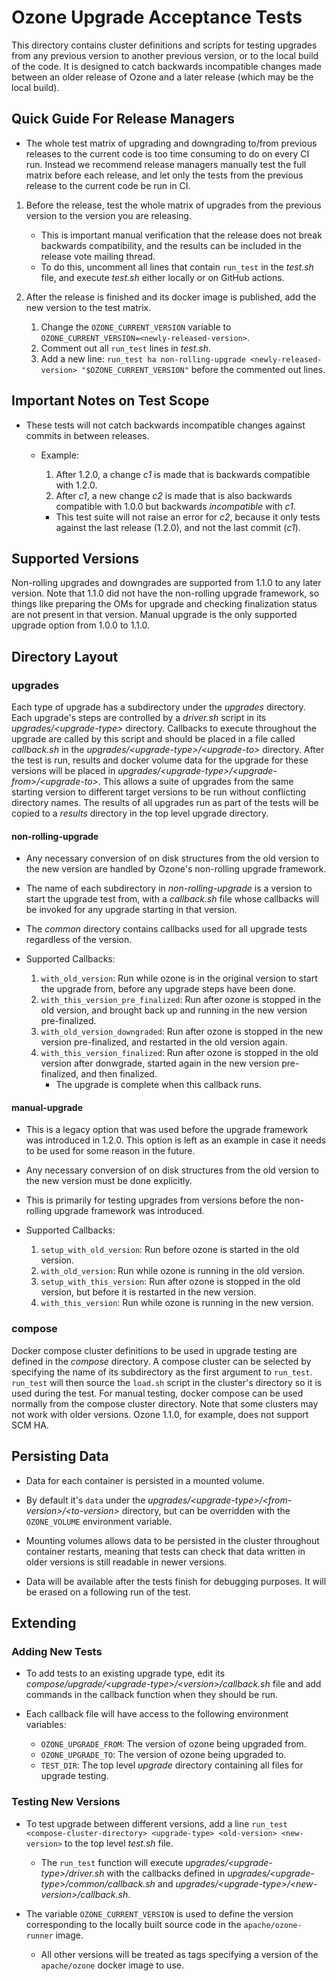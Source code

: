 <!---
  Licensed under the Apache License, Version 2.0 (the "License");
  you may not use this file except in compliance with the License.
  You may obtain a copy of the License at

   http://www.apache.org/licenses/LICENSE-2.0

  Unless required by applicable law or agreed to in writing, software
  distributed under the License is distributed on an "AS IS" BASIS,
  WITHOUT WARRANTIES OR CONDITIONS OF ANY KIND, either express or implied.
  See the License for the specific language governing permissions and
  limitations under the License. See accompanying LICENSE file.
-->

# Ozone Upgrade Acceptance Tests

This directory contains cluster definitions and scripts for testing upgrades from any previous version to another
previous version, or to the local build of the code. It is designed to catch backwards incompatible changes made between
an older release of Ozone and a later release (which may be the local build).

## Quick Guide For Release Managers

- The whole test matrix of upgrading and downgrading to/from previous releases to the current code is too time consuming to do on every CI run. Instead we recommend release managers manually test the full matrix before each release, and let only the tests from the previous release to the current code be run in CI.

1. Before the release, test the whole matrix of upgrades from the previous version to the version you are releasing.
    - This is important manual verification that the release does not break backwards compatibility, and the results can be included in the release vote mailing thread.
    - To do this, uncomment all lines that contain `run_test` in the *test.sh* file, and execute *test.sh* either locally or on GitHub actions.

2. After the release is finished and its docker image is published, add the new version to the test matrix.
    1. Change the `OZONE_CURRENT_VERSION` variable to `OZONE_CURRENT_VERSION=<newly-released-version>`.
    2. Comment out all `run_test` lines in *test.sh*.
    3. Add a new line: `run_test ha non-rolling-upgrade <newly-released-version> "$OZONE_CURRENT_VERSION"` before the commented out lines.

## Important Notes on Test Scope

- These tests will not catch backwards incompatible changes against commits in between releases.
    - Example:
        1. After 1.2.0, a change *c1* is made that is backwards compatible with 1.2.0.
        2. After *c1*, a new change *c2* is made that is also backwards compatible with 1.0.0 but backwards *incompatible* with *c1*.

        - This test suite will not raise an error for *c2*, because it only tests against the last release
        (1.2.0), and not the last commit (*c1*).

## Supported Versions

Non-rolling upgrades and downgrades are supported from 1.1.0 to any later version. Note that 1.1.0 did not have the non-rolling upgrade framework, so things like preparing the OMs for upgrade and checking finalization status are not present in that version. Manual upgrade is the only supported upgrade option from 1.0.0 to 1.1.0.

## Directory Layout

### upgrades

Each type of upgrade has a subdirectory under the *upgrades* directory. Each upgrade's steps are controlled by a *driver.sh* script in its *upgrades/\<upgrade-type>* directory. Callbacks to execute throughout the upgrade are called by this script and should be placed in a file called *callback.sh* in the *upgrades/\<upgrade-type>/\<upgrade-to>* directory. After the test is run, results and docker volume data for the upgrade for these versions will be placed in *upgrades/\<upgrade-type>/\<upgrade-from>/\<upgrade-to>*. This allows a suite of upgrades from the same starting version to different target versions to be run without conflicting directory names. The results of all upgrades run as part of the tests will be copied to a *results* directory in the top level upgrade directory.

#### non-rolling-upgrade

- Any necessary conversion of on disk structures from the old version to the new version are handled by Ozone's non-rolling upgrade framework.

- The name of each subdirectory in *non-rolling-upgrade* is a version to start the upgrade test from, with a *callback.sh* file whose callbacks will be invoked for any upgrade starting in that version.

- The *common* directory contains callbacks used for all upgrade tests regardless of the version.

- Supported Callbacks:
    1. `with_old_version`: Run while ozone is in the original version to start the upgrade from, before any upgrade steps have been done.
    2. `with_this_version_pre_finalized`: Run after ozone is stopped in the old version, and brought back up and running in the new version pre-finalized.
    3. `with_old_version_downgraded`: Run after ozone is stopped in the new version pre-finalized, and restarted in the old version again.
    4. `with_this_version_finalized`: Run after ozone is stopped in the old version after donwgrade, started again in the new version pre-finalized, and then finalized.
        - The upgrade is complete when this callback runs.

#### manual-upgrade

- This is a legacy option that was used before the upgrade framework was introduced in 1.2.0. This option is left as an example in case it needs to be used for some reason in the future.

- Any necessary conversion of on disk structures from the old version to the new version must be done explicitly.

- This is primarily for testing upgrades from versions before the non-rolling upgrade framework was introduced.

- Supported Callbacks:
    1. `setup_with_old_version`: Run before ozone is started in the old version.
    3. `with_old_version`: Run while ozone is running in the old version.
    3. `setup_with_this_version`: Run after ozone is stopped in the old version, but before it is restarted in the new version.
    4. `with_this_version`: Run while ozone is running in the new version.

### compose

Docker compose cluster definitions to be used in upgrade testing are defined in the *compose* directory. A compose cluster can be selected by specifying the name of its subdirectory as the first argument to `run_test`. `run_test` will then source the `load.sh` script in the cluster's directory so it is used during the test. For manual testing, docker compose can be used normally from the compose cluster directory. Note that some clusters may not work with older versions. Ozone 1.1.0, for example, does not support SCM HA.

## Persisting Data

- Data for each container is persisted in a mounted volume.

- By default it's `data` under the *upgrades/\<upgrade-type>/\<from-version>/\<to-version>* directory, but can be overridden with the `OZONE_VOLUME` environment variable.

- Mounting volumes allows data to be persisted in the cluster throughout container restarts, meaning that tests can check that data written in older versions is still readable in newer versions.

- Data will be available after the tests finish for debugging purposes. It will be erased on a following run of the test.

## Extending

### Adding New Tests

- To add tests to an existing upgrade type, edit its *compose/upgrade/\<upgrade-type>/\<version>/callback.sh* file and add commands in the callback function when they should be run.

- Each callback file will have access to the following environment variables:
    - `OZONE_UPGRADE_FROM`: The version of ozone being upgraded from.
    - `OZONE_UPGRADE_TO`: The version of ozone being upgraded to.
    - `TEST_DIR`: The top level *upgrade* directory containing all files for upgrade testing.

### Testing New Versions

- To test upgrade between different versions, add a line `run_test <compose-cluster-directory> <upgrade-type> <old-version> <new-version>` to the top level *test.sh* file.
    -  The `run_test` function will execute *upgrades/\<upgrade-type>/driver.sh* with the callbacks defined in *upgrades/\<upgrade-type>/common/callback.sh* and *upgrades/\<upgrade-type>/\<new-version>/callback.sh*.

- The variable `OZONE_CURRENT_VERSION` is used to define the version corresponding to the locally built source code in the `apache/ozone-runner` image.
    - All other versions will be treated as tags specifying a version of the `apache/ozone` docker image to use.

